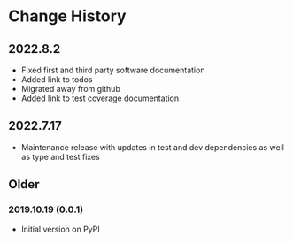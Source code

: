 # Change History

## 2022.8.2

* Fixed first and third party software documentation
* Added link to todos
* Migrated away from github
* Added link to test coverage documentation

## 2022.7.17

* Maintenance release with updates in test and dev dependencies as well as type and test fixes

## Older

### 2019.10.19 (0.0.1)

* Initial version on PyPI
